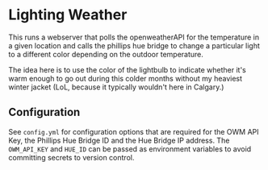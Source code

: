 # Lighting Weather

This runs a webserver that polls the openweatherAPI for the temperature in a given location and calls the phillips hue bridge to change a particular light to a different color depending on the outdoor temperature.

The idea here is to use the color of the lightbulb to indicate whether it's warm enough to go out during this colder months without my heaviest winter jacket (LoL, because it typically wouldn't here in Calgary.)

## Configuration

See `config.yml` for configuration options that are required for the OWM API Key, the Phillips Hue Bridge ID and the Hue Bridge IP address. The `OWM_API_KEY` and `HUE_ID` can be passed as environment variables to avoid committing secrets to version control.
